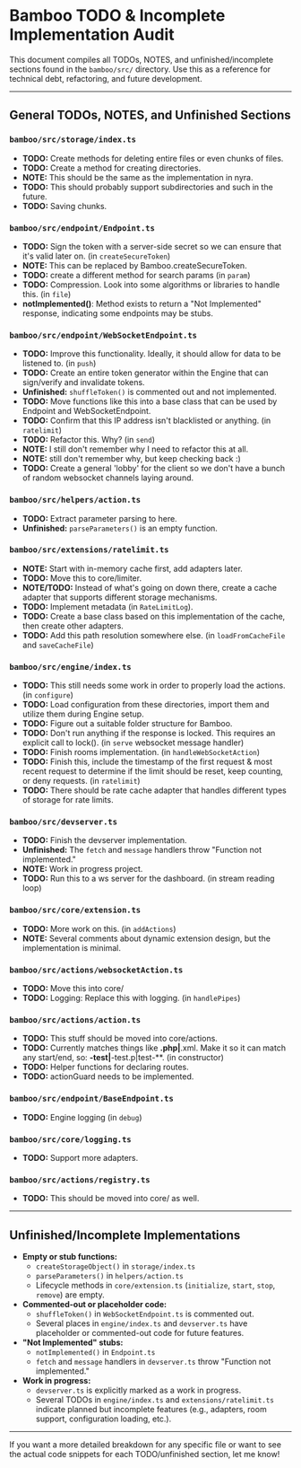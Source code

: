 # Bamboo TODO & Incomplete Implementation Audit

This document compiles all TODOs, NOTES, and unfinished/incomplete sections found in the `bamboo/src/` directory. Use this as a reference for technical debt, refactoring, and future development.

---

## General TODOs, NOTES, and Unfinished Sections

### `bamboo/src/storage/index.ts`
- **TODO:** Create methods for deleting entire files or even chunks of files.
- **TODO:** Create a method for creating directories.
- **NOTE:** This should be the same as the implementation in nyra.
- **TODO:** This should probably support subdirectories and such in the future.
- **TODO:** Saving chunks.

### `bamboo/src/endpoint/Endpoint.ts`
- **TODO:** Sign the token with a server-side secret so we can ensure that it's valid later on. (in `createSecureToken`)
- **NOTE:** This can be replaced by Bamboo.createSecureToken.
- **TODO:** create a different method for search params (in `param`)
- **TODO:** Compression. Look into some algorithms or libraries to handle this. (in `file`)
- **notImplemented()**: Method exists to return a "Not Implemented" response, indicating some endpoints may be stubs.

### `bamboo/src/endpoint/WebSocketEndpoint.ts`
- **TODO:** Improve this functionality. Ideally, it should allow for data to be listened to. (in `push`)
- **TODO:** Create an entire token generator within the Engine that can sign/verify and invalidate tokens.
- **Unfinished:** `shuffleToken()` is commented out and not implemented.
- **TODO:** Move functions like this into a base class that can be used by Endpoint and WebSocketEndpoint.
- **TODO:** Confirm that this IP address isn't blacklisted or anything. (in `ratelimit`)
- **TODO:** Refactor this. Why? (in `send`)
- **NOTE:** I still don't remember why I need to refactor this at all.
- **NOTE:** still don't remember why, but keep checking back :)
- **TODO:** Create a general 'lobby' for the client so we don't have a bunch of random websocket channels laying around.

### `bamboo/src/helpers/action.ts`
- **TODO:** Extract parameter parsing to here.
- **Unfinished:** `parseParameters()` is an empty function.

### `bamboo/src/extensions/ratelimit.ts`
- **NOTE:** Start with in-memory cache first, add adapters later.
- **TODO:** Move this to core/limiter.
- **NOTE/TODO:** Instead of what's going on down there, create a cache adapter that supports different storage mechanisms.
- **TODO:** Implement metadata (in `RateLimitLog`).
- **TODO:** Create a base class based on this implementation of the cache, then create other adapters.
- **TODO:** Add this path resolution somewhere else. (in `loadFromCacheFile` and `saveCacheFile`)

### `bamboo/src/engine/index.ts`
- **TODO:** This still needs some work in order to properly load the actions. (in `configure`)
- **TODO:** Load configuration from these directories, import them and utilize them during Engine setup.
- **TODO:** Figure out a suitable folder structure for Bamboo.
- **TODO:** Don't run anything if the response is locked. This requires an explicit call to lock(). (in `serve` websocket message handler)
- **TODO:** Finish rooms implementation. (in `handleWebSocketAction`)
- **TODO:** Finish this, include the timestamp of the first request & most recent request to determine if the limit should be reset, keep counting, or deny requests. (in `ratelimit`)
- **TODO:** There should be rate cache adapter that handles different types of storage for rate limits.

### `bamboo/src/devserver.ts`
- **TODO:** Finish the devserver implementation.
- **Unfinished:** The `fetch` and `message` handlers throw "Function not implemented."
- **NOTE:** Work in progress project.
- **TODO:** Run this to a ws server for the dashboard. (in stream reading loop)

### `bamboo/src/core/extension.ts`
- **TODO:** More work on this. (in `addActions`)
- **NOTE:** Several comments about dynamic extension design, but the implementation is minimal.

### `bamboo/src/actions/websocketAction.ts`
- **TODO:** Move this into core/
- **TODO:** Logging: Replace this with logging. (in `handlePipes`)

### `bamboo/src/actions/action.ts`
- **TODO:** This stuff should be moved into core/actions.
- **TODO:** Currently matches things like **.php|**.xml. Make it so it can match any start/end, so: **-test|**-test.p|test-**. (in constructor)
- **TODO:** Helper functions for declaring routes.
- **TODO:** actionGuard needs to be implemented.

### `bamboo/src/endpoint/BaseEndpoint.ts`
- **TODO:** Engine logging (in `debug`)

### `bamboo/src/core/logging.ts`
- **TODO:** Support more adapters.

### `bamboo/src/actions/registry.ts`
- **TODO:** This should be moved into core/ as well.

---

## Unfinished/Incomplete Implementations

- **Empty or stub functions:**  
  - `createStorageObject()` in `storage/index.ts`
  - `parseParameters()` in `helpers/action.ts`
  - Lifecycle methods in `core/extension.ts` (`initialize`, `start`, `stop`, `remove`) are empty.
- **Commented-out or placeholder code:**  
  - `shuffleToken()` in `WebSocketEndpoint.ts` is commented out.
  - Several places in `engine/index.ts` and `devserver.ts` have placeholder or commented-out code for future features.
- **"Not Implemented" stubs:**  
  - `notImplemented()` in `Endpoint.ts`
  - `fetch` and `message` handlers in `devserver.ts` throw "Function not implemented."
- **Work in progress:**  
  - `devserver.ts` is explicitly marked as a work in progress.
  - Several TODOs in `engine/index.ts` and `extensions/ratelimit.ts` indicate planned but incomplete features (e.g., adapters, room support, configuration loading, etc.).

---

If you want a more detailed breakdown for any specific file or want to see the actual code snippets for each TODO/unfinished section, let me know! 
